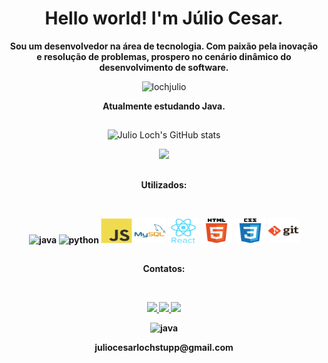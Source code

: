 <h1 align="center">Hello world! I'm Júlio Cesar.</h1>

<p align="center"><strong>Sou um desenvolvedor na área de tecnologia. Com paixão pela inovação e resolução de problemas, prospero no cenário dinâmico do desenvolvimento de software.</strong></p>


<div align="center">
  
  ![lochjulio](https://user-images.githubusercontent.com/74038190/219925470-37670a3b-c3e2-4af7-b468-673c6dd99d16.png)
  
</div>

<p align="center"><strong>Atualmente estudando Java.</strong></p>

##

<div align="center">
  
  ![Julio Loch's GitHub stats](https://github-readme-stats.vercel.app/api?username=lochjulio&show_icons=true&theme=tokyonight)
  
</div>

<div align="center">
  <img src="https://github-readme-stats.vercel.app/api/top-langs/?username=lochjulio&layout=compact&theme=tokyonight" />
</div>

##

<div align="center">
  <strong>Utilizados:<strong></p>
</div>

<p>&nbsp;</p>
    
<div align="center">
<p>
  <img  alt="java" height="40" width="50" src="https://cdn.jsdelivr.net/gh/devicons/devicon/icons/java/java-original.svg">
  <img alt="python" height="40" width="40" src="https://cdn.jsdelivr.net/gh/walkxcode/dashboard-icons/png/python.png">
  <img alt="js" height="40" width="50" src="https://raw.githubusercontent.com/devicons/devicon/master/icons/javascript/javascript-original.svg">  
  <img alt="mysql" height="40" width="50" src="https://raw.githubusercontent.com/devicons/devicon/master/icons/mysql/mysql-original-wordmark.svg">
  <img alt="react" height="40" width="50" src="https://raw.githubusercontent.com/devicons/devicon/master/icons/react/react-original-wordmark.svg">
  <img alt="html" height="40" width="50" src="https://raw.githubusercontent.com/devicons/devicon/master/icons/html5/html5-original-wordmark.svg">
  <img alt="css" height="40" width="50" src="https://raw.githubusercontent.com/devicons/devicon/master/icons/css3/css3-original-wordmark.svg">
  <img alt="git" height="40" width="50" src="https://raw.githubusercontent.com/devicons/devicon/master/icons/git/git-original-wordmark.svg">
</p>
</div>

##

<p align="center"><strong>Contatos:</strong></p>

<p>&nbsp;</p>

<p align="center">
  <a href="https://wa.me/47992471653">
    <img src="https://img.shields.io/badge/WhatsApp-25D366?style=for-the-badge&logo=whatsapp&logoColor=white" />
  </a>
  <a href="https://www.instagram.com/loch_julio/">
    <img src="https://img.shields.io/badge/Instagram-E4405F?style=for-the-badge&logo=instagram&logoColor=white" />
  </a>
  <a href="https://www.linkedin.com/in/https://www.linkedin.com/in/julio-loch-b20b40305/?trk=opento_sprofile_details">
    <img src="https://img.shields.io/badge/LinkedIn-0077B5?style=for-the-badge&logo=linkedin&logoColor=white" />
  </a>
  <p align="center"><img  alt="java" height="15" width="18" src="https://cdn.jsdelivr.net/gh/walkxcode/dashboard-icons/png/gmail.png">
  <p align="center">
  juliocesarlochstupp@gmail.com
</p>

